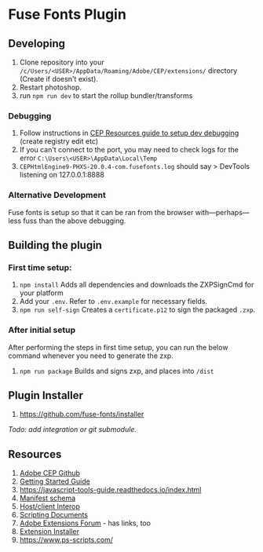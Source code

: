 # Fuse Fonts Plugin

## Developing

1. Clone repository into your `/c/Users/<USER>/AppData/Roaming/Adobe/CEP/extensions/` directory (Create if doesn't exist).
2. Restart photoshop.
3. run `npm run dev` to start the rollup bundler/transforms


### Debugging
1. Follow instructions in [CEP Resources guide to setup dev debugging](https://github.com/Adobe-CEP/CEP-Resources/blob/master/CEP_9.x/Documentation/CEP%209.0%20HTML%20Extension%20Cookbook.md#remote-debugging) (create registry edit etc)
2. If you can't connect to the port, you may need to check logs for the error `C:\Users\<USER>\AppData\Local\Temp`
  1.  `CEPHtmlEngine9-PHXS-20.0.4-com.fusefonts.log` should say
    > DevTools listening on 127.0.0.1:8888

### Alternative Development

Fuse fonts is setup so that it can be ran from the browser with—perhaps—less fuss than the above debugging. 

## Building the plugin

### First time setup:
1.  `npm install`
  Adds all dependencies and downloads the ZXPSignCmd for your platform 
2.  Add your `.env`.
    Refer to `.env.example` for necessary fields.
2.  `npm run self-sign`
  Creates a `certificate.p12` to sign the packaged `.zxp`.

### After initial setup

After performing the steps in first time setup, you can run the below command whenever you need to generate the zxp.

1.  `npm run package`
  Builds and signs zxp, and places into `/dist`

## Plugin Installer
1. https://github.com/fuse-fonts/installer



*Todo: add integration or git submodule.*


## Resources

1. [Adobe CEP Github](https://github.com/Adobe-CEP)
2. [Getting Started Guide](https://github.com/Adobe-CEP/Getting-Started-guides)
1. https://javascript-tools-guide.readthedocs.io/index.html
2. [Manifest schema](https://github.com/Adobe-CEP/CEP-Resources/blob/master/CEP_8.x/ExtensionManifest_v_7_0.xsd)
3. [Host/client Interop](https://github.com/Adobe-CEP/CEP-Resources/blob/master/CEP_9.x/Documentation/CEP%209.0%20HTML%20Extension%20Cookbook.md#invoke-point-products-scripts-from-html-extension)
4. [Scripting Documents](https://www.adobe.com/devnet/scripting.html)
5. [Adobe Extensions Forum](https://forums.adobe.com/community/creative_cloud/add-ons/extensions) - has links, too
6. [Extension Installer](https://github.com/Hennamann/CEP-Extension-Installer)
7. https://www.ps-scripts.com/

